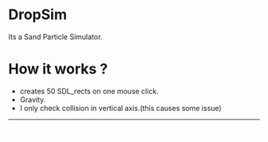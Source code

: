# DropSim

Its a Sand Particle Simulator.

# How it works ?
- creates 50 SDL_rects on one mouse click.
- Gravity.
- I only check collision in vertical axis.(this causes some issue)

<hr>

<p style="color: white;">Good Luck running this!</p>
